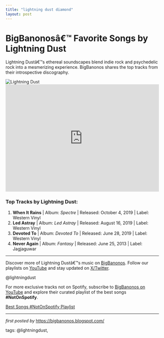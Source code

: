```yaml
---
title: "lightning dust diamond"
layout: post
---
```

<!-- Title of the Post -->
<h1>BigBanonosâ€™ Favorite Songs by Lightning Dust</h1> <!-- Introductory Text -->
<p>Lightning Dustâ€™s ethereal soundscapes blend indie rock and psychedelic rock into a mesmerizing experience. BigBanonos shares the top tracks from their introspective discography.</p> <!-- Featured Image -->
<div> <img src="https://westernvinyl.com/images/artists/lightning-dust.jpg" alt="Lightning Dust">
</div> <!-- Spotify Embed -->
<div> <iframe src="https://open.spotify.com/embed/playlist/5nV81mSqUErgKEHGeqObTI?utm_source=generator" width="100%" height="352" frameBorder="0" allowfullscreen="" allow="autoplay; clipboard-write; encrypted-media; fullscreen; picture-in-picture" loading="lazy"></iframe>
</div> <!-- Song Information -->
<h3>Top Tracks by Lightning Dust:</h3>
<ol> <li><strong>When It Rains</strong> | Album: <em>Spectre</em> | Released: October 4, 2019 | Label: Western Vinyl</li> <li><strong>Led Astray</strong> | Album: <em>Led Astray</em> | Released: August 16, 2019 | Label: Western Vinyl</li> <li><strong>Devoted To</strong> | Album: <em>Devoted To</em> | Released: June 28, 2019 | Label: Western Vinyl</li> <li><strong>Never Again</strong> | Album: <em>Fantasy</em> | Released: June 25, 2013 | Label: Jagjaguwar</li>
</ol> <!-- Footer Links -->
<hr />
<p>Discover more of Lightning Dustâ€™s music on <a href="https://bigbanonos.blogspot.com/" target="_blank">BigBanonos</a>. Follow our playlists on <a href="https://www.youtube.com/@BigBanonos" target="_blank">YouTube</a> and stay updated on <a href="https://x.com/bigbanonos" target="_blank">X/Twitter</a>.</p> <!-- Tags -->
<p>@lightningdust</p>


<!--Subscribe and Playlist Links-->
<div>
    <p>For more exclusive tracks not on Spotify, subscribe to <a href="https://www.youtube.com/@BigBanonos" target="_blank">BigBanonos on YouTube</a> and explore their curated playlist of the best songs <strong>#NotOnSpotify</strong>.</p>
    <p><a href="https://www.youtube.com/playlist?list=PLtuNtuTatqI0kFahUCbtbfenC_ET5O_tr" target="_blank">Best Songs #NotOnSpotify Playlist<br /></a></p></div>

<hr />

<p><em>first posted by</em> <a href="https://bigbanonos.blogspot.com/" rel="noopener" target="_new">https://bigbanonos.blogspot.com/</a></p>

<p>tags: @lightningdust,</p>
